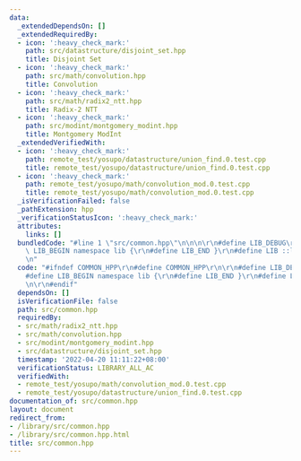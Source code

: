 ```yaml
---
data:
  _extendedDependsOn: []
  _extendedRequiredBy:
  - icon: ':heavy_check_mark:'
    path: src/datastructure/disjoint_set.hpp
    title: Disjoint Set
  - icon: ':heavy_check_mark:'
    path: src/math/convolution.hpp
    title: Convolution
  - icon: ':heavy_check_mark:'
    path: src/math/radix2_ntt.hpp
    title: Radix-2 NTT
  - icon: ':heavy_check_mark:'
    path: src/modint/montgomery_modint.hpp
    title: Montgomery ModInt
  _extendedVerifiedWith:
  - icon: ':heavy_check_mark:'
    path: remote_test/yosupo/datastructure/union_find.0.test.cpp
    title: remote_test/yosupo/datastructure/union_find.0.test.cpp
  - icon: ':heavy_check_mark:'
    path: remote_test/yosupo/math/convolution_mod.0.test.cpp
    title: remote_test/yosupo/math/convolution_mod.0.test.cpp
  _isVerificationFailed: false
  _pathExtension: hpp
  _verificationStatusIcon: ':heavy_check_mark:'
  attributes:
    links: []
  bundledCode: "#line 1 \"src/common.hpp\"\n\n\n\r\n#define LIB_DEBUG\r\n\r\n#define\
    \ LIB_BEGIN namespace lib {\r\n#define LIB_END }\r\n#define LIB ::lib::\r\n\r\n\
    \n"
  code: "#ifndef COMMON_HPP\r\n#define COMMON_HPP\r\n\r\n#define LIB_DEBUG\r\n\r\n\
    #define LIB_BEGIN namespace lib {\r\n#define LIB_END }\r\n#define LIB ::lib::\r\
    \n\r\n#endif"
  dependsOn: []
  isVerificationFile: false
  path: src/common.hpp
  requiredBy:
  - src/math/radix2_ntt.hpp
  - src/math/convolution.hpp
  - src/modint/montgomery_modint.hpp
  - src/datastructure/disjoint_set.hpp
  timestamp: '2022-04-20 11:11:22+08:00'
  verificationStatus: LIBRARY_ALL_AC
  verifiedWith:
  - remote_test/yosupo/math/convolution_mod.0.test.cpp
  - remote_test/yosupo/datastructure/union_find.0.test.cpp
documentation_of: src/common.hpp
layout: document
redirect_from:
- /library/src/common.hpp
- /library/src/common.hpp.html
title: src/common.hpp
---
```

